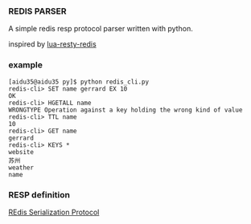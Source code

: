 ### REDIS PARSER 
A simple redis resp protocol parser written with python.

inspired by [lua-resty-redis](https://github.com/openresty/lua-redis-parser)

### example
```
[aidu35@aidu35 py]$ python redis_cli.py 
redis-cli> SET name gerrard EX 10
OK
redis-cli> HGETALL name
WRONGTYPE Operation against a key holding the wrong kind of value
redis-cli> TTL name
10
redis-cli> GET name
gerrard
redis-cli> KEYS *
website
苏州
weather
name
```

### RESP definition
[REdis Serialization Protocol](https://redis.io/topics/protocol)

